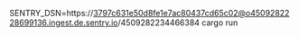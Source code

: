 SENTRY_DSN=https://3797c631e50d8fe1e7ac80437cd65c02@o4509282228699136.ingest.de.sentry.io/4509282234466384 cargo run